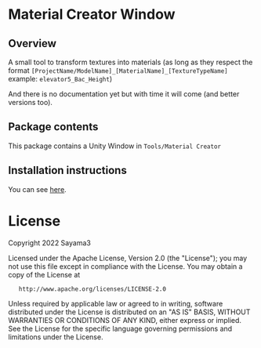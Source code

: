 # Material Creator Window
## Overview
A small tool to transform textures into materials
(as long as they respect the format `[ProjectName/ModelName]_[MaterialName]_[TextureTypeName]` example: `elevator5_Bac_Height`)

And there is no documentation yet but with time it will come (and better versions too).

## Package contents
This package contains a Unity Window in `Tools/Material Creator`

## Installation instructions
You can see [here](https://docs.unity3d.com/Manual/upm-ui-install.html).

# License

   Copyright 2022 Sayama3

   Licensed under the Apache License, Version 2.0 (the "License");
   you may not use this file except in compliance with the License.
   You may obtain a copy of the License at

       http://www.apache.org/licenses/LICENSE-2.0

   Unless required by applicable law or agreed to in writing, software
   distributed under the License is distributed on an "AS IS" BASIS,
   WITHOUT WARRANTIES OR CONDITIONS OF ANY KIND, either express or implied.
   See the License for the specific language governing permissions and
   limitations under the License.
